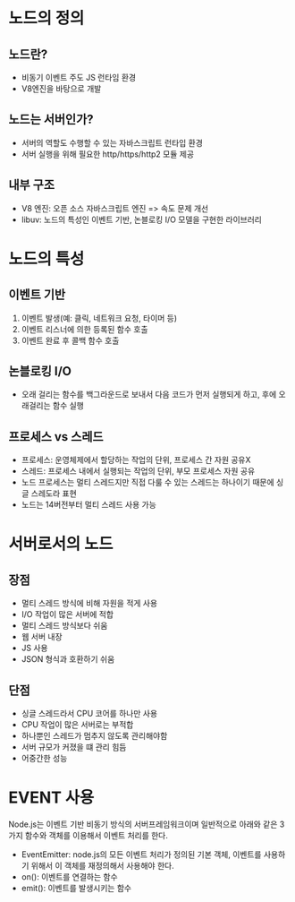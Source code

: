 # 노드의 정의

## 노드란?
- 비동기 이벤트 주도 JS 런타임 환경
- V8엔진을 바탕으로 개발

## 노드는 서버인가?
- 서버의 역할도 수행할 수 있는 자바스크립트 런타입 환경
- 서버 실행을 위해 필요한 http/https/http2 모듈 제공


## 내부 구조
- V8 엔진: 오픈 소스 자바스크립트 엔진 => 속도 문제 개선
- libuv: 노드의 특성인 이벤트 기반, 논블로킹 I/O 모델을 구현한 라이브러리

# 노드의 특성

## 이벤트 기반
1. 이벤트 발생(예: 클릭, 네트워크 요청, 타이머 등)
2. 이벤트 리스너에 의한 등록된 함수 호출
3. 이벤트 완료 후 콜백 함수 호출

## 논블로킹 I/O
- 오래 걸리는 함수를 백그라운드로 보내서 다음 코드가 먼저 실행되게 하고, 후에 오래걸리는 함수 실행

## 프로세스 vs 스레드
- 프로세스: 운영체제에서 할당하는 작업의 단위, 프로세스 간 자원 공유X
- 스레드: 프로세스 내에서 실행되는 작업의 단위, 부모 프로세스 자원 공유
- 노드 프로세스는 멀티 스레드지만 직접 다룰 수 있는 스레드는 하나이기 때문에 싱글 스레도라 표현
- 노드는 14버전부터 멀티 스레드 사용 가능

# 서버로서의 노드

## 장점
- 멀티 스레드 방식에 비해 자원을 적게 사용
- I/O 작업이 많은 서버에 적합
- 멀티 스레드 방식보다 쉬움
- 웹 서버 내장
- JS 사용
- JSON 형식과 호환하기 쉬움

## 단점
- 싱글 스레드라서 CPU 코어를 하나만 사용
- CPU 작업이 많은 서버로는 부적합
- 하나뿐인 스레드가 멈추지 않도록 관리해야함
- 서버 규모가 커졌을 떄 관리 힘듬
- 어중간한 성능

# EVENT 사용
Node.js는 이벤트 기반 비동기 방식의 서버프레임워크이며 일반적으로 아래와 같은 3가지 함수와 객체를 이용해서 이벤트 처리를 한다.
- EventEmitter: node.js의 모든 이벤트 처리가 정의된 기본 객체, 이벤트를 사용하기 위해서 이 객체를 재정의해서 사용해야 한다.
- on(): 이벤트를 연결하는 함수
- emit(): 이벤트를 발생시키는 함수